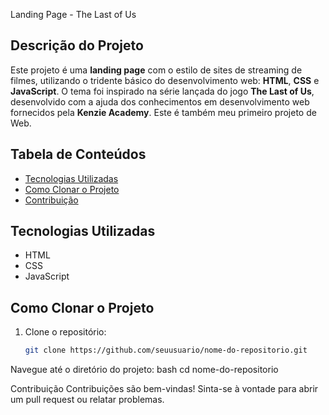  Landing Page - The Last of Us

## Descrição do Projeto

Este projeto é uma **landing page** com o estilo de sites de streaming de filmes, utilizando o tridente básico do desenvolvimento web: **HTML**, **CSS** e **JavaScript**. O tema foi inspirado na série lançada do jogo **The Last of Us**, desenvolvido com a ajuda dos conhecimentos em desenvolvimento web fornecidos pela **Kenzie Academy**. Este é também meu primeiro projeto de Web.

## Tabela de Conteúdos

- [Tecnologias Utilizadas](#tecnologias-utilizadas)
- [Como Clonar o Projeto](#como-clonar-o-projeto)
- [Contribuição](#contribuição)

## Tecnologias Utilizadas

- HTML
- CSS
- JavaScript

## Como Clonar o Projeto

1. Clone o repositório:
   ```bash
   git clone https://github.com/seuusuario/nome-do-repositorio.git

Navegue até o diretório do projeto:
bash
cd nome-do-repositorio

Contribuição
Contribuições são bem-vindas! Sinta-se à vontade para abrir um pull request ou relatar problemas.
